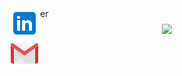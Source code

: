 <div class="banner" style="display: flex; flex-direction: column; position: relative;">
  <img src="./img/github_bg.png" alt="banner" id="banner" width="100%">
  <div class="social" style="display: flex; flex-direction: column; justify-content: space-between; z-index: 1; position: absolute;">
    <img src="./img/linkedIn.png" href="https://www.linkedin.com/in/harper-e-foley/" alt="linkedin" target="_blank"/>
    <img src="./img/gmail.png" href="harper.e.foley@gmail.com" alt="gmail" target="_blank"/>
  </div>
  <div class="visitors" style="text-align: center; margin: 0.5rem;">
    <img src="https://visitor-badge.glitch.me/badge?page_id=hfoley2013&left_color=blue&right_color=lightgrey">
  </div>
</div>
